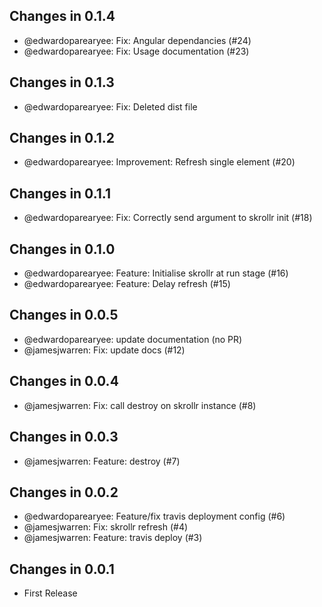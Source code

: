 ## Changes in 0.1.4

 * @edwardoparearyee: Fix: Angular dependancies  (#24)
 * @edwardoparearyee: Fix: Usage documentation (#23)

## Changes in 0.1.3

 * @edwardoparearyee: Fix: Deleted dist file


## Changes in 0.1.2

 * @edwardoparearyee: Improvement: Refresh single element (#20)

## Changes in 0.1.1

 * @edwardoparearyee: Fix: Correctly send argument to skrollr init  (#18)

## Changes in 0.1.0

 * @edwardoparearyee: Feature: Initialise skrollr at run stage (#16)
 * @edwardoparearyee: Feature: Delay refresh (#15)

## Changes in 0.0.5

 * @edwardoparearyee: update documentation (no PR)
 * @jamesjwarren: Fix: update docs (#12)

## Changes in 0.0.4

 * @jamesjwarren: Fix: call destroy on skrollr instance (#8)

## Changes in 0.0.3

 * @jamesjwarren: Feature: destroy (#7)

## Changes in 0.0.2

 * @edwardoparearyee: Feature/fix travis deployment config (#6)
 * @jamesjwarren: Fix: skrollr refresh (#4)
 * @jamesjwarren: Feature: travis deploy (#3)

## Changes in 0.0.1

 * First Release


